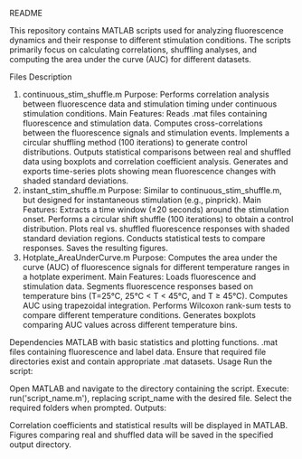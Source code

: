 README


This repository contains MATLAB scripts used for analyzing fluorescence dynamics and their response to different stimulation conditions. The scripts primarily focus on calculating correlations, shuffling analyses, and computing the area under the curve (AUC) for different datasets.

Files Description
1. continuous_stim_shuffle.m
Purpose: Performs correlation analysis between fluorescence data and stimulation timing under continuous stimulation conditions.
Main Features:
Reads .mat files containing fluorescence and stimulation data.
Computes cross-correlations between the fluorescence signals and stimulation events.
Implements a circular shuffling method (100 iterations) to generate control distributions.
Outputs statistical comparisons between real and shuffled data using boxplots and correlation coefficient analysis.
Generates and exports time-series plots showing mean fluorescence changes with shaded standard deviations.
2. instant_stim_shuffle.m
Purpose: Similar to continuous_stim_shuffle.m, but designed for instantaneous stimulation (e.g., pinprick).
Main Features:
Extracts a time window (±20 seconds) around the stimulation onset.
Performs a circular shift shuffle (100 iterations) to obtain a control distribution.
Plots real vs. shuffled fluorescence responses with shaded standard deviation regions.
Conducts statistical tests to compare responses.
Saves the resulting figures.
3. Hotplate_AreaUnderCurve.m
Purpose: Computes the area under the curve (AUC) of fluorescence signals for different temperature ranges in a hotplate experiment.
Main Features:
Loads fluorescence and stimulation data.
Segments fluorescence responses based on temperature bins (T=25°C, 25°C < T < 45°C, and T ≥ 45°C).
Computes AUC using trapezoidal integration.
Performs Wilcoxon rank-sum tests to compare different temperature conditions.
Generates boxplots comparing AUC values across different temperature bins.

Dependencies
MATLAB with basic statistics and plotting functions.
.mat files containing fluorescence and label data.
Ensure that required file directories exist and contain appropriate .mat datasets.
Usage
Run the script:

Open MATLAB and navigate to the directory containing the script.
Execute: run('script_name.m'), replacing script_name with the desired file.
Select the required folders when prompted.
Outputs:

Correlation coefficients and statistical results will be displayed in MATLAB.
Figures comparing real and shuffled data will be saved in the specified output directory.

